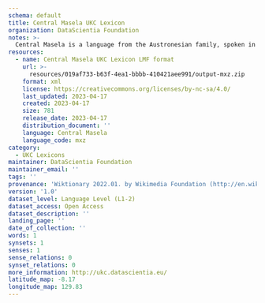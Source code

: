 ```yaml
---
schema: default
title: Central Masela UKC Lexicon
organization: DataScientia Foundation
notes: >-
  Central Masela is a language from the Austronesian family, spoken in Oceania. The UKC Lexicon of Central Masela is represented as a lexico-semantic network. It consists of words, word senses, synsets, as well as sense-level and synset-level relationships.
resources:
  - name: Central Masela UKC Lexicon LMF format
    url: >-
      resources/019af733-b63f-4ea1-bbbb-410421aee991/output-mxz.zip
    format: xml
    license: https://creativecommons.org/licenses/by-nc-sa/4.0/
    last_updated: 2023-04-17
    created: 2023-04-17
    size: 781
    release_date: 2023-04-17
    distribution_document: ''
    language: Central Masela
    language_code: mxz
category:
  - UKC Lexicons
maintainer: DataScientia Foundation
maintainer_email: ''
tags: ''
provenance: 'Wiktionary 2022.01. by Wikimedia Foundation (http://en.wiktionary.org); Princeton WordNet 2.1 by Princeton University (https://wordnet.princeton.edu)'
version: '1.0'
dataset_level: Language Level (L1-2)
dataset_access: Open Access
dataset_description: ''
landing_page: ''
date_of_collection: ''
words: 1
synsets: 1
senses: 1
sense_relations: 0
synset_relations: 0
more_information: http://ukc.datascientia.eu/
latitude_map: -8.17
longitude_map: 129.83
---
```

